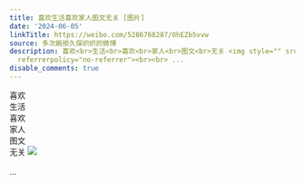 ```yaml
---
title: 喜欢生活喜欢家人图文无关 [图片]
date: '2024-06-05'
linkTitle: https://weibo.com/5286768287/OhEZb5vvw
source: 多次婉拒久保织织的微博
description: 喜欢<br>生活<br>喜欢<br>家人<br>图文<br>无关 <img style="" src="https://tvax3.sinaimg.cn/large/005LMJWfgy1hqf1am5rmij30ku0tp41s.jpg"
  referrerpolicy="no-referrer"><br><br> ...
disable_comments: true
---
```

喜欢<br>生活<br>喜欢<br>家人<br>图文<br>无关 <img style="" src="https://tvax3.sinaimg.cn/large/005LMJWfgy1hqf1am5rmij30ku0tp41s.jpg" referrerpolicy="no-referrer"><br><br> ...